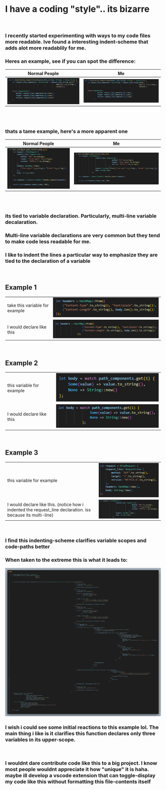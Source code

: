 # I have a coding "style".. its bizarre
<br>


### I recently started experimenting with ways to my code files more readable. Ive found a interesting indent-scheme that adds alot more readablily for me. 
### Heres an example, see if you can spot the difference:  

| Normal People | Me |
| ----------- | ----------- |
| ![alt text](image2.png) | ![alt text](image1.png) |

<br>
<br>

### thats a tame example, here's a more apparent one

| Normal People | Me |
| ----------- | ----------- |
| ![alt text](image4.png) | ![alt text](image3.png) |

<br>
<br>

### its tied to variable declaration. Particularly, multi-line variable decalaration. 

### Multi-line variable declarations are very common but they tend to make code less readable for me. 

### I like to indent the lines a particular way to emphasize they are tied to the declaration of a variable
<br>


## Example 1
|   |   |
| ----------- | ----------- |
| take this variable for example | ![alt text](image6.png) |
| I would declare like this | ![alt text](image5.png) |



<br>

## Example 2

|   |   |
| ----------- | ----------- |
| this variable for example | ![alt text](image7.png) |
| I would declare like this | ![alt text](image8.png) |

<br>

## Example 3
|   |   |
| ----------- | ----------- |
| this variable for example | ![alt text](image9.png) |
| I would declare like this. (notice how i indented the request_line declaration. iss because its multi-line) | ![alt text](image10.png) |


<br>


### I find this indenting-scheme clarifies variable scopes and code-paths better

### When taken to the extreme this is what it leads to:

![alt text](image12.png)


### I wish i could see some initial reactions to this example lol. The main thing i like is it clarifies this function declares only three variables in its upper-scope.

<br>

### I wouldnt dare contribute code like this to a big project. I know most people wouldnt appreciate it how "unique" it is haha. maybe ill develop a vscode extension that can toggle-display my code like this without formatting this file-contents itself


